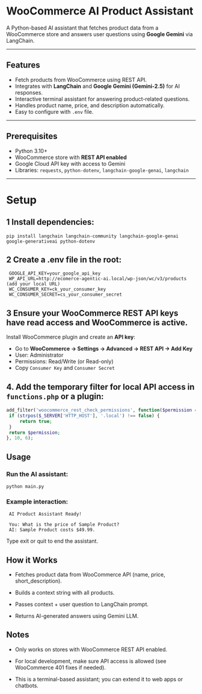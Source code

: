 # WooCommerce AI Product Assistant

A Python-based AI assistant that fetches product data from a WooCommerce store and answers user questions using **Google Gemini** via LangChain.

---

## Features

- Fetch products from WooCommerce using REST API.
- Integrates with **LangChain** and **Google Gemini (Gemini-2.5)** for AI responses.
- Interactive terminal assistant for answering product-related questions.
- Handles product name, price, and description automatically.
- Easy to configure with `.env` file.

---

## Prerequisites

- Python 3.10+
- WooCommerce store with **REST API enabled**
- Google Cloud API key with access to Gemini
- Libraries: `requests`, `python-dotenv`, `langchain-google-genai`, `langchain`

---

# Setup
## 1 Install dependencies:
```
pip install langchain langchain-community langchain-google-genai google-generativeai python-dotenv
```



## 2 Create a .env file in the root:

``` env
 GOOGLE_API_KEY=your_google_api_key
 WP_API_URL=http://ecomerce-agentic-ai.local/wp-json/wc/v3/products (add your local URL)
 WC_CONSUMER_KEY=ck_your_consumer_key
 WC_CONSUMER_SECRET=cs_your_consumer_secret
 ```

## 3 Ensure your WooCommerce REST API keys have read access and WooCommerce is active.

 Install WooCommerce plugin and create an **API key**:
- Go to **WooCommerce → Settings → Advanced → REST API → Add Key**
- User: Administrator
- Permissions: Read/Write (or Read-only)
- Copy `Consumer Key` and `Consumer Secret`

## 4. Add the **temporary filter** for local API access in `functions.php` or a plugin:

```php
add_filter('woocommerce_rest_check_permissions', function($permission = false, $context = '', $object_id = 0, $post_type = '', $user_id = null, $cap = '') {
 if (strpos($_SERVER['HTTP_HOST'], '.local') !== false) {
     return true;
 }
 return $permission;
}, 10, 6);
```

## Usage

### Run the AI assistant:

`` python main.py ``


### Example interaction:
```
 AI Product Assistant Ready!

 You: What is the price of Sample Product?
 AI: Sample Product costs $49.99.
```

Type exit or quit to end the assistant.

## How it Works

- Fetches product data from WooCommerce API (name, price, short_description).

- Builds a context string with all products.

- Passes context + user question to LangChain prompt.

- Returns AI-generated answers using Gemini LLM.

## Notes

- Only works on stores with WooCommerce REST API enabled.

- For local development, make sure API access is allowed (see WooCommerce 401 fixes if needed).

- This is a terminal-based assistant; you can extend it to web apps or chatbots.
